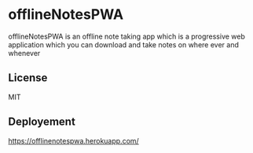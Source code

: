 # offlineNotesPWA
offlineNotesPWA is an offline note taking app which is a progressive web application which you can download and take notes on where ever and whenever

## License
MIT

## Deployement
https://offlinenotespwa.herokuapp.com/

 
